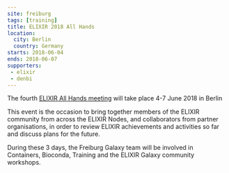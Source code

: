 ```yaml
---
site: freiburg
tags: [training]
title: ELIXIR 2018 All Hands
location:
  city: Berlin
  country: Germany
starts: 2018-06-04
ends: 2018-06-07
supporters:
 - elixir
 - denbi
---
```


The fourth [ELIXIR All Hands meeting](https://www.eventbrite.co.uk/e/elixir-2018-all-hands-meeting-berlin-registration-42845604356) will take place 4-7 June 2018 in Berlin

This event is the occasion to bring together members of the ELIXIR community from across the ELIXIR Nodes, and collaborators from partner organisations, in order to review ELIXIR achievements and activities so far and discuss plans for the future.

During these 3 days, the Freiburg Galaxy team will be involved in Containers, Bioconda, Training and the ELIXIR Galaxy community workshops.
